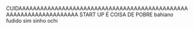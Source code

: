 CUIDAAAAAAAAAAAAAAAAAAAAAAAAAAAAAAAAAAAAAAAAAAAAAAAAAAAAAAAAAAAAAAAAAAA START UP É COISA DE POBRE
bahiano fudido sim sinho
ochi
